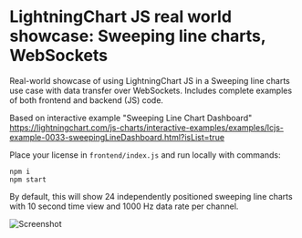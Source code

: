 # LightningChart JS real world showcase: Sweeping line charts, WebSockets

Real-world showcase of using LightningChart JS in a Sweeping line charts use case with data transfer over WebSockets.
Includes complete examples of both frontend and backend (JS) code.

Based on interactive example "Sweeping Line Chart Dashboard" https://lightningchart.com/js-charts/interactive-examples/examples/lcjs-example-0033-sweepingLineDashboard.html?isList=true

Place your license in `frontend/index.js` and
run locally with commands:

```
npm i
npm start
```

By default, this will show 24 independently positioned sweeping line charts with 10 second time view and 1000 Hz data rate per channel.

![Screenshot](screenshot.png)

